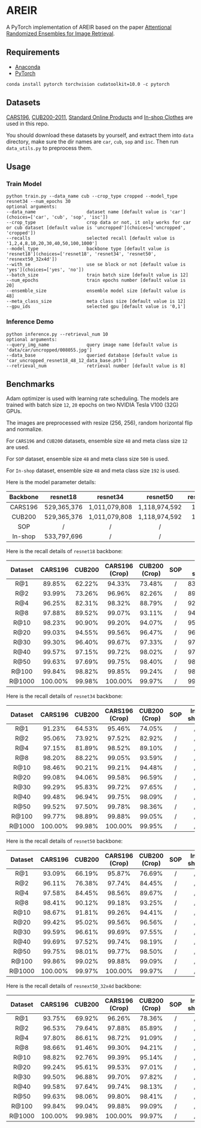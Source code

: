 # AREIR
A PyTorch implementation of AREIR based on the paper [Attentional Randomized Ensembles for Image Retrieval]().

## Requirements
- [Anaconda](https://www.anaconda.com/download/)
- [PyTorch](https://pytorch.org)
```
conda install pytorch torchvision cudatoolkit=10.0 -c pytorch
```

## Datasets
[CARS196](http://ai.stanford.edu/~jkrause/cars/car_dataset.html), [CUB200-2011](http://www.vision.caltech.edu/visipedia/CUB-200-2011.html), 
[Standard Online Products](http://cvgl.stanford.edu/projects/lifted_struct/) and 
[In-shop Clothes](http://mmlab.ie.cuhk.edu.hk/projects/DeepFashion/InShopRetrieval.html) are used in this repo.

You should download these datasets by yourself, and extract them into `data` directory, make sure the dir names are 
`car`, `cub`, `sop` and `isc`. Then run `data_utils.py` to preprocess them.

## Usage
### Train Model
```
python train.py --data_name cub --crop_type cropped --model_type resnet34 --num_epochs 30
optional arguments:
--data_name                   dataset name [default value is 'car'](choices=['car', 'cub', 'sop', 'isc'])
--crop_type                   crop data or not, it only works for car or cub dataset [default value is 'uncropped'](choices=['uncropped', 'cropped'])
--recalls                     selected recall [default value is '1,2,4,8,10,20,30,40,50,100,1000']
--model_type                  backbone type [default value is 'resnet18'](choices=['resnet18', 'resnet34', 'resnet50', 'resnext50_32x4d'])
--with_se                     use se block or not [default value is 'yes'](choices=['yes', 'no'])
--batch_size                  train batch size [default value is 12]
--num_epochs                  train epochs number [default value is 20]
--ensemble_size               ensemble model size [default value is 48]
--meta_class_size             meta class size [default value is 12]
--gpu_ids                     selected gpu [default value is '0,1']
```

### Inference Demo
```
python inference.py --retrieval_num 10
optional arguments:
--query_img_name              query image name [default value is 'data/car/uncropped/008055.jpg']
--data_base                   queried database [default value is 'car_uncropped_resnet18_48_12_data_base.pth']
--retrieval_num               retrieval number [default value is 8]
```

## Benchmarks
Adam optimizer is used with learning rate scheduling. The models are trained with batch size `12`, `20` epochs on two 
NVIDIA Tesla V100 (32G) GPUs.

The images are preprocessed with resize (256, 256), random horizontal flip and normalize. 

For `CARS196` and `CUB200` datasets, ensemble size `48` and meta class size `12` are used. 

For `SOP` dataset, ensemble size `48` and meta class size `500` is used.

For `In-shop` dataset, ensemble size `48` and meta class size `192` is used.

Here is the model parameter details:
<table>
  <thead>
    <tr>
      <th>Backbone</th>
      <th>resnet18</th>
      <th>resnet34</th>
      <th>resnet50</th>
      <th>resnext50_32x4d</th>
    </tr>
  </thead>
  <tbody>
    <tr>
      <td align="center">CARS196</td>
      <td align="center">529,365,376</td>
      <td align="center">1,011,079,808</td>
      <td align="center">1,118,974,592</td>
      <td align="center">1,094,093,696</td>
    </tr>
    <tr>
      <td align="center">CUB200</td>
      <td align="center">529,365,376</td>
      <td align="center">1,011,079,808</td>
      <td align="center">1,118,974,592</td>
      <td align="center">1,094,093,696</td>
    </tr>
    <tr>
      <td align="center">SOP</td>
      <td align="center">/</td>
      <td align="center">/</td>
      <td align="center">/</td>
      <td align="center">/</td>
    </tr>
    <tr>
      <td align="center">In-shop</td>
      <td align="center">533,797,696</td>
      <td align="center">/</td>
      <td align="center">/</td>
      <td align="center">/</td>
    </tr>
  </tbody>
</table>

Here is the recall details of `resnet18` backbone:

<table>
  <thead>
    <tr>
      <th>Dataset</th>
      <th>CARS196</th>
      <th>CUB200</th>
      <th>CARS196 (Crop)</th>
      <th>CUB200 (Crop)</th>
      <th>SOP</th>
      <th>In-shop</th>
    </tr>
  </thead>
  <tbody>
    <tr>
      <td align="center">R@1</td>
      <td align="center">89.85%</td>
      <td align="center">62.22%</td>
      <td align="center">94.33%</td>
      <td align="center">73.48%</td>
      <td align="center">/</td>
      <td align="center">83.88%</td>
    </tr>
    <tr>
      <td align="center">R@2</td>
      <td align="center">93.99%</td>
      <td align="center">73.26%</td>
      <td align="center">96.96%</td>
      <td align="center">82.26%</td>
      <td align="center">/</td>
      <td align="center">89.15%</td>
    </tr>
    <tr>
      <td align="center">R@4</td>
      <td align="center">96.25%</td>
      <td align="center">82.31%</td>
      <td align="center">98.32%</td>
      <td align="center">88.79%</td>
      <td align="center">/</td>
      <td align="center">92.52%</td>
    </tr>
    <tr>
      <td align="center">R@8</td>
      <td align="center">97.88%</td>
      <td align="center">89.52%</td>
      <td align="center">99.07%</td>
      <td align="center">93.11%</td>
      <td align="center">/</td>
      <td align="center">94.99%</td>
    </tr>
    <tr>
      <td align="center">R@10</td>
      <td align="center">98.23%</td>
      <td align="center">90.90%</td>
      <td align="center">99.20%</td>
      <td align="center">94.07%</td>
      <td align="center">/</td>
      <td align="center">95.62%</td>
    </tr>
    <tr>
      <td align="center">R@20</td>
      <td align="center">99.03%</td>
      <td align="center">94.55%</td>
      <td align="center">99.56%</td>
      <td align="center">96.47%</td>
      <td align="center">/</td>
      <td align="center">96.83%</td>
    </tr>
    <tr>
      <td align="center">R@30</td>
      <td align="center">99.30%</td>
      <td align="center">96.40%</td>
      <td align="center">99.67%</td>
      <td align="center">97.33%</td>
      <td align="center">/</td>
      <td align="center">97.46%</td>
    </tr>
    <tr>
      <td align="center">R@40</td>
      <td align="center">99.57%</td>
      <td align="center">97.15%</td>
      <td align="center">99.72%</td>
      <td align="center">98.02%</td>
      <td align="center">/</td>
      <td align="center">97.85%</td>
    </tr>
    <tr>
      <td align="center">R@50</td>
      <td align="center">99.63%</td>
      <td align="center">97.69%</td>
      <td align="center">99.75%</td>
      <td align="center">98.40%</td>
      <td align="center">/</td>
      <td align="center">98.13%</td>
    </tr>
    <tr>
      <td align="center">R@100</td>
      <td align="center">99.84%</td>
      <td align="center">98.82%</td>
      <td align="center">99.85%</td>
      <td align="center">99.24%</td>
      <td align="center">/</td>
      <td align="center">98.72%</td>
    </tr>
    <tr>
      <td align="center">R@1000</td>
      <td align="center">100.00%</td>
      <td align="center">99.98%</td>
      <td align="center">100.00%</td>
      <td align="center">99.97%</td>
      <td align="center">/</td>
      <td align="center">99.74%</td>
    </tr>
  </tbody>
</table>

Here is the recall details of `resnet34` backbone:

<table>
  <thead>
    <tr>
      <th>Dataset</th>
      <th>CARS196</th>
      <th>CUB200</th>
      <th>CARS196 (Crop)</th>
      <th>CUB200 (Crop)</th>
      <th>SOP</th>
      <th>In-shop</th>
    </tr>
  </thead>
  <tbody>
    <tr>
      <td align="center">R@1</td>
      <td align="center">91.23%</td>
      <td align="center">64.53%</td>
      <td align="center">95.46%</td>
      <td align="center">74.05%</td>
      <td align="center">/</td>
      <td align="center">/</td>
    </tr>
    <tr>
      <td align="center">R@2</td>
      <td align="center">95.06%</td>
      <td align="center">73.92%</td>
      <td align="center">97.52%</td>
      <td align="center">82.92%</td>
      <td align="center">/</td>
      <td align="center">/</td>
    </tr>
    <tr>
      <td align="center">R@4</td>
      <td align="center">97.15%</td>
      <td align="center">81.89%</td>
      <td align="center">98.52%</td>
      <td align="center">89.10%</td>
      <td align="center">/</td>
      <td align="center">/</td>
    </tr>
    <tr>
      <td align="center">R@8</td>
      <td align="center">98.20%</td>
      <td align="center">88.22%</td>
      <td align="center">99.05%</td>
      <td align="center">93.59%</td>
      <td align="center">/</td>
      <td align="center">/</td>
    </tr>
    <tr>
      <td align="center">R@10</td>
      <td align="center">98.46%</td>
      <td align="center">90.21%</td>
      <td align="center">99.21%</td>
      <td align="center">94.48%</td>
      <td align="center">/</td>
      <td align="center">/</td>
    </tr>
    <tr>
      <td align="center">R@20</td>
      <td align="center">99.08%</td>
      <td align="center">94.06%</td>
      <td align="center">99.58%</td>
      <td align="center">96.59%</td>
      <td align="center">/</td>
      <td align="center">/</td>
    </tr>
    <tr>
      <td align="center">R@30</td>
      <td align="center">99.29%</td>
      <td align="center">95.83%</td>
      <td align="center">99.72%</td>
      <td align="center">97.65%</td>
      <td align="center">/</td>
      <td align="center">/</td>
    </tr>
    <tr>
      <td align="center">R@40</td>
      <td align="center">99.48%</td>
      <td align="center">96.94%</td>
      <td align="center">99.75%</td>
      <td align="center">98.09%</td>
      <td align="center">/</td>
      <td align="center">/</td>
    </tr>
    <tr>
      <td align="center">R@50</td>
      <td align="center">99.52%</td>
      <td align="center">97.50%</td>
      <td align="center">99.78%</td>
      <td align="center">98.36%</td>
      <td align="center">/</td>
      <td align="center">/</td>
    </tr>
    <tr>
      <td align="center">R@100</td>
      <td align="center">99.77%</td>
      <td align="center">98.89%</td>
      <td align="center">99.88%</td>
      <td align="center">99.05%</td>
      <td align="center">/</td>
      <td align="center">/</td>
    </tr>
    <tr>
      <td align="center">R@1000</td>
      <td align="center">100.00%</td>
      <td align="center">99.98%</td>
      <td align="center">100.00%</td>
      <td align="center">99.95%</td>
      <td align="center">/</td>
      <td align="center">/</td>
    </tr>
  </tbody>
</table>

Here is the recall details of `resnet50` backbone:

<table>
  <thead>
    <tr>
      <th>Dataset</th>
      <th>CARS196</th>
      <th>CUB200</th>
      <th>CARS196 (Crop)</th>
      <th>CUB200 (Crop)</th>
      <th>SOP</th>
      <th>In-shop</th>
    </tr>
  </thead>
  <tbody>
    <tr>
      <td align="center">R@1</td>
      <td align="center">93.09%</td>
      <td align="center">66.19%</td>
      <td align="center">95.87%</td>
      <td align="center">76.69%</td>
      <td align="center">/</td>
      <td align="center">/</td>
    </tr>
    <tr>
      <td align="center">R@2</td>
      <td align="center">96.11%</td>
      <td align="center">76.38%</td>
      <td align="center">97.74%</td>
      <td align="center">84.45%</td>
      <td align="center">/</td>
      <td align="center">/</td>
    </tr>
    <tr>
      <td align="center">R@4</td>
      <td align="center">97.58%</td>
      <td align="center">84.45%</td>
      <td align="center">98.56%</td>
      <td align="center">89.67%</td>
      <td align="center">/</td>
      <td align="center">/</td>
    </tr>
    <tr>
      <td align="center">R@8</td>
      <td align="center">98.41%</td>
      <td align="center">90.12%</td>
      <td align="center">99.18%</td>
      <td align="center">93.25%</td>
      <td align="center">/</td>
      <td align="center">/</td>
    </tr>
    <tr>
      <td align="center">R@10</td>
      <td align="center">98.67%</td>
      <td align="center">91.81%</td>
      <td align="center">99.26%</td>
      <td align="center">94.41%</td>
      <td align="center">/</td>
      <td align="center">/</td>
    </tr>
    <tr>
      <td align="center">R@20</td>
      <td align="center">99.42%</td>
      <td align="center">95.02%</td>
      <td align="center">99.56%</td>
      <td align="center">96.56%</td>
      <td align="center">/</td>
      <td align="center">/</td>
    </tr>
    <tr>
      <td align="center">R@30</td>
      <td align="center">99.59%</td>
      <td align="center">96.61%</td>
      <td align="center">99.69%</td>
      <td align="center">97.55%</td>
      <td align="center">/</td>
      <td align="center">/</td>
    </tr>
    <tr>
      <td align="center">R@40</td>
      <td align="center">99.69%</td>
      <td align="center">97.52%</td>
      <td align="center">99.74%</td>
      <td align="center">98.19%</td>
      <td align="center">/</td>
      <td align="center">/</td>
    </tr>
    <tr>
      <td align="center">R@50</td>
      <td align="center">99.75%</td>
      <td align="center">98.01%</td>
      <td align="center">99.77%</td>
      <td align="center">98.50%</td>
      <td align="center">/</td>
      <td align="center">/</td>
    </tr>
    <tr>
      <td align="center">R@100</td>
      <td align="center">99.86%</td>
      <td align="center">99.02%</td>
      <td align="center">99.88%</td>
      <td align="center">99.09%</td>
      <td align="center">/</td>
      <td align="center">/</td>
    </tr>
    <tr>
      <td align="center">R@1000</td>
      <td align="center">100.00%</td>
      <td align="center">99.97%</td>
      <td align="center">100.00%</td>
      <td align="center">99.97%</td>
      <td align="center">/</td>
      <td align="center">/</td>
    </tr>
  </tbody>
</table>

Here is the recall details of `resnext50_32x4d` backbone:

<table>
  <thead>
    <tr>
      <th>Dataset</th>
      <th>CARS196</th>
      <th>CUB200</th>
      <th>CARS196 (Crop)</th>
      <th>CUB200 (Crop)</th>
      <th>SOP</th>
      <th>In-shop</th>
    </tr>
  </thead>
  <tbody>
    <tr>
      <td align="center">R@1</td>
      <td align="center">93.75%</td>
      <td align="center">69.92%</td>
      <td align="center">96.26%</td>
      <td align="center">78.36%</td>
      <td align="center">/</td>
      <td align="center">/</td>
    </tr>
    <tr>
      <td align="center">R@2</td>
      <td align="center">96.53%</td>
      <td align="center">79.64%</td>
      <td align="center">97.88%</td>
      <td align="center">85.89%</td>
      <td align="center">/</td>
      <td align="center">/</td>
    </tr>
    <tr>
      <td align="center">R@4</td>
      <td align="center">97.80%</td>
      <td align="center">86.61%</td>
      <td align="center">98.72%</td>
      <td align="center">91.09%</td>
      <td align="center">/</td>
      <td align="center">/</td>
    </tr>
    <tr>
      <td align="center">R@8</td>
      <td align="center">98.66%</td>
      <td align="center">91.46%</td>
      <td align="center">99.30%</td>
      <td align="center">94.21%</td>
      <td align="center">/</td>
      <td align="center">/</td>
    </tr>
    <tr>
      <td align="center">R@10</td>
      <td align="center">98.82%</td>
      <td align="center">92.76%</td>
      <td align="center">99.39%</td>
      <td align="center">95.14%</td>
      <td align="center">/</td>
      <td align="center">/</td>
    </tr>
    <tr>
      <td align="center">R@20</td>
      <td align="center">99.24%</td>
      <td align="center">95.61%</td>
      <td align="center">99.53%</td>
      <td align="center">97.01%</td>
      <td align="center">/</td>
      <td align="center">/</td>
    </tr>
    <tr>
      <td align="center">R@30</td>
      <td align="center">99.50%</td>
      <td align="center">96.88%</td>
      <td align="center">99.70%</td>
      <td align="center">97.82%</td>
      <td align="center">/</td>
      <td align="center">/</td>
    </tr>
    <tr>
      <td align="center">R@40</td>
      <td align="center">99.58%</td>
      <td align="center">97.64%</td>
      <td align="center">99.74%</td>
      <td align="center">98.13%</td>
      <td align="center">/</td>
      <td align="center">/</td>
    </tr>
    <tr>
      <td align="center">R@50</td>
      <td align="center">99.63%</td>
      <td align="center">98.06%</td>
      <td align="center">99.80%</td>
      <td align="center">98.41%</td>
      <td align="center">/</td>
      <td align="center">/</td>
    </tr>
    <tr>
      <td align="center">R@100</td>
      <td align="center">99.84%</td>
      <td align="center">99.04%</td>
      <td align="center">99.88%</td>
      <td align="center">99.09%</td>
      <td align="center">/</td>
      <td align="center">/</td>
    </tr>
    <tr>
      <td align="center">R@1000</td>
      <td align="center">100.00%</td>
      <td align="center">99.98%</td>
      <td align="center">100.00%</td>
      <td align="center">99.97%</td>
      <td align="center">/</td>
      <td align="center">/</td>
    </tr>
  </tbody>
</table>


